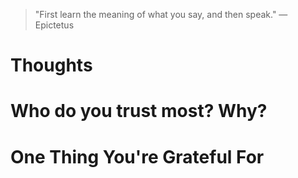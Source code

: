 
> \"First learn the meaning of what you say, and then speak.\" — Epictetus

# Thoughts

# Who do you trust most? Why?

# One Thing You're Grateful For

